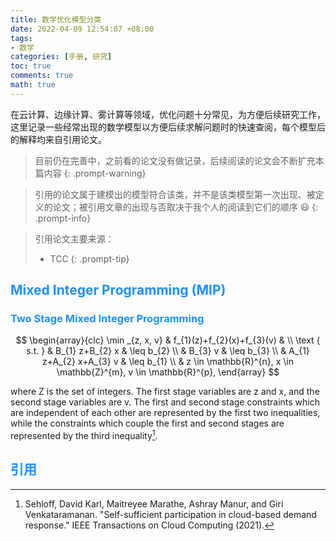 ```yaml
---
title: 数学优化模型分类
date: 2022-04-09 12:54:07 +08:00
tags:
- 数学
categories: [手册, 研究]
toc: true
comments: true
math: true
---
```


在云计算、边缘计算、雾计算等领域，优化问题十分常见，为方便后续研究工作，这里记录一些经常出现的数学模型以方便后续求解问题时的快速查阅，每个模型后的解释均来自引用论文。

> 目前仍在完善中，之前看的论文没有做记录，后续阅读的论文会不断扩充本篇内容
{: .prompt-warning}

> 引用的论文属于建模出的模型符合该类，并不是该类模型第一次出现、被定义的论文；被引用文章的出现与否取决于我个人的阅读到它们的顺序 😃
{: .prompt-info}

> 引用论文主要来源：
> * TCC
{: .prompt-tip}

## <font color=DodgerBlue>Mixed Integer Programming (MIP)</font>

### <font color=DodgerBlue>Two Stage Mixed Integer Programming</font>

$$
	\begin{array}{clc}
	\min _{z, x, v} & f_{1}(z)+f_{2}(x)+f_{3}(v) & \\
	\text { s.t. } & B_{1} z+B_{2} x & \leq b_{2} \\
	& B_{3} v & \leq b_{3} \\
	& A_{1} z+A_{2} x+A_{3} v & \leq b_{1} \\
	& z \in \mathbb{R}^{n}, x \in \mathbb{Z}^{m}, v \in \mathbb{R}^{p},
	\end{array}
$$

where Z is the set of integers. The first stage variables are z and x, and the second stage variables are v. The first and second stage constraints which are independent of each other are represented by the first two inequalities, while the constraints which couple the first and second stages are represented by the third inequality[^seholff].

## <font color=DodgerBlue>引用</font>

[^seholff]: Sehloff, David Karl, Maitreyee Marathe, Ashray Manur, and Giri Venkataramanan. "Self-sufficient participation in cloud-based demand response." IEEE Transactions on Cloud Computing (2021).
